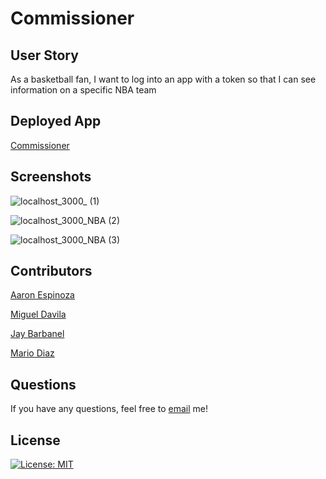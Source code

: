 # Commissioner

## User Story
As a basketball fan, I want to log into an app with a token so that I can see information on a specific NBA team

<!-- ## Acceptance Criteria
-A User can submit a form with email, password, and favorite team which will be saved to database
-A User can only submit a valid NBA team name
-User can only submit a sign up form by filling in all fields
-Once a user is logged in they can search for a team and see their wins/losses of the most recent season, upcoming games, and roster
-When logged in I can update my favorite team
-When logged in I can delete my account and the user is removed from the database -->

## Deployed App

[Commissioner](https://peaceful-cliffs-88132.herokuapp.com/)

## Screenshots

![localhost_3000_ (1)](https://user-images.githubusercontent.com/91097193/152456009-0592f2a6-ac0f-4ea9-b7cd-9acafdd8bad5.png)

![localhost_3000_NBA (2)](https://user-images.githubusercontent.com/91097193/152456110-8c7d024b-f4cf-48ab-ac20-7328e84cc789.png)

![localhost_3000_NBA (3)](https://user-images.githubusercontent.com/91097193/152456170-36c9d255-933c-4110-85bb-5afab2a16d3e.png)


## Contributors

[Aaron Espinoza](https://github.com/aaronespinoza)

[Miguel Davila](https://github.com/MaDavilaJr)

[Jay Barbanel](https://github.com/JayBarbanel)

[Mario Diaz](https://github.com/mediazjr)

## Questions

If you have any questions, feel free to [email](mediazjr@gmail.com) me!

## License 

[![License: MIT](https://img.shields.io/badge/License-MIT-yellow.svg)](https://opensource.org/licenses/MIT)